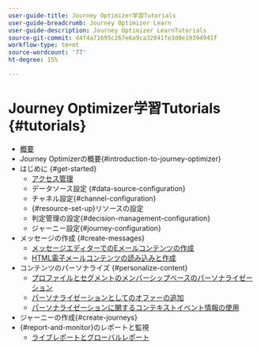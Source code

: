 ```yaml
---
user-guide-title: Journey Optimizer学習Tutorials
user-guide-breadcrumb: Journey Optimizer Learn
user-guide-description: Journey Optimizer LearnTutorials
source-git-commit: d4f4a71695c267e6a9ca32041fe3d0e19394941f
workflow-type: tm+mt
source-wordcount: '77'
ht-degree: 15%

---
```



# Journey Optimizer学習Tutorials {#tutorials}

+ [概要](/help/overview.md)
+ Journey Optimizerの概要{#introduction-to-journey-optimizer}
+ はじめに {#get-started}
   + [アクセス管理](/help/set-up-access/access-management.md)
   + データソース設定 {#data-source-configuration}
   + チャネル設定{#channel-configuration}
   + {#resource-set-up}リソースの設定
   + 判定管理の設定{#decision-management-configuration}
   + ジャーニー設定{#journey-configuration}
+ メッセージの作成 {#create-messages}
   + [メッセージエディターでのEメールコンテンツの作成](/help/create-messages/create-email-content-with-the-message-editor.md)
   + [HTML電子メールコンテンツの読み込みと作成](/help/create-messages/import-and-author-html-email-content.md)
+ コンテンツのパーソナライズ {#personalize-content}
   + [プロファイルとセグメントのメンバーシップベースのパーソナライゼーション](/help/personalize-content/profile-and-segment-membership-based-personalization.md)
   + [パーソナライゼーションとしてのオファーの追加](/help/personalize-content/add-offer-decisioning-to-messages.md)
   + [パーソナライゼーションに関するコンテキストイベント情報の使用](/help/personalize-content/use-contextual-event-information-for-personalization.md)
+ ジャーニーの作成{#create-journeys}
+ {#report-and-monitor}のレポートと監視
   + [ライブレポートとグローバルレポート](/help/report-and-monitor/live-and-global-reports.md)
